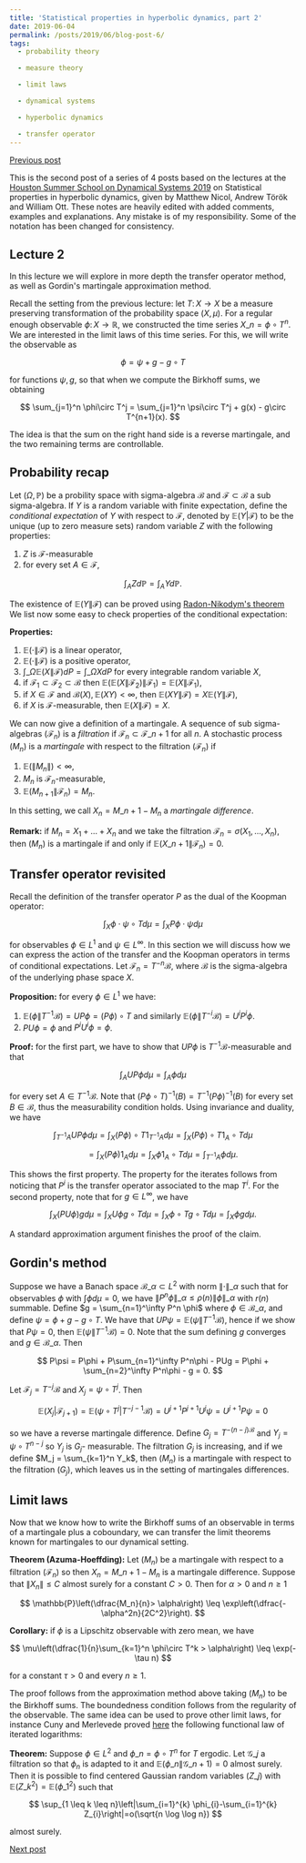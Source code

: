 ```yaml
---
title: 'Statistical properties in hyperbolic dynamics, part 2'
date: 2019-06-04
permalink: /posts/2019/06/blog-post-6/
tags:
  - probability theory

  - measure theory

  - limit laws

  - dynamical systems

  - hyperbolic dynamics

  - transfer operator
---
```


[Previous post](/posts/2019/06/blog-post-5/)

This is the second post of a series of 4 posts based on the lectures at the [Houston Summer School on Dynamical Systems 2019](https://www.math.uh.edu/dynamics/school/school2019/) on Statistical properties in hyperbolic dynamics, given by Matthew Nicol, Andrew Török and William Ott. These notes are heavily edited with added comments, examples and explanations. Any mistake is of my responsibility. Some of the notation has been changed for consistency.

## Lecture 2

In this lecture we will explore in more depth the transfer operator method, as well as Gordin's martingale approximation method.

Recall the setting from the previous lecture: let $T\colon X\to X$ be a measure preserving transformation of the probability space $(X,\mu)$. For a regular enough observable $\phi\colon X \to\mathbb{R}$, we constructed the time series $X\_n = \phi\circ T^n$. We are interested in the limit laws of this time series. For this, we will write the observable as

$$
\phi = \psi + g - g\circ T
$$

for functions $\psi,g$, so that when we compute the Birkhoff sums, we obtaining

$$
\sum_{j=1}^n \phi\circ T^j = \sum_{j=1}^n \psi\circ T^j + g(x) - g\circ T^{n+1}(x).
$$

The idea is that the sum on the right hand side is a reverse martingale, and the two remaining terms are controllable.

## Probability recap

Let $(\Omega,\mathbb{P})$ be a probility space with sigma-algebra $\mathcal{B}$ and $\mathcal{F}\subset\mathcal{B}$ a sub sigma-algebra. If $Y$ is a random variable with finite expectation, define the *conditional expectation* of $Y$ with respect to $\mathcal{F}$, denoted by $\mathbb{E}(Y | \mathcal{F})$ to be the unique (up to zero measure sets) random variable $Z$ with the following properties:
1. $Z$ is $\mathcal{F}$-measurable
2. for every set $A\in\mathcal{F}$,

$$
\int_A Z d\mathbb{P} = \int_A Y d\mathbb{P}.
$$

The existence of $\mathbb{E}(Y \| \mathcal{F})$ can be proved using [Radon-Nikodym's theorem](https://en.wikipedia.org/wiki/Radon–Nikodym_theorem) We list now some easy to check properties of the conditional expectation:

**Properties:**
1. $\mathbb{E}(\cdot \| \mathcal{F})$ is a linear operator,
2. $\mathbb{E}(\cdot \| \mathcal{F})$ is a positive operator,
3. $\int\_{\Omega} \mathbb{E}(X\|\mathcal{F}) dP = \int\_{\Omega} X dP$ for every integrable random variable $X$,
4. if $\mathcal{F}_1\subset\mathcal{F}_2\subset\mathcal{B}$ then $\mathbb{E}(\mathbb{E}(X\| \mathcal{F_2})\|\mathcal{F}_1) = \mathbb{E}(X\|\mathcal{F}_1)$,
5. if $X\in\mathcal{F}$ and $\mathcal{B}(X),\mathbb{E}(XY)<\infty$, then $\mathbb{E}(XY\| \mathcal{F}) = X\mathbb{E}(Y\|\mathcal{F})$,
6. if $X$ is $\mathcal{F}$-measurable, then $\mathbb{E}(X\|\mathcal{F}) = X$.

We can now give a definition of a martingale. A sequence of sub sigma-algebras $(\mathcal{F}_n)$ is a *filtration* if $\mathcal{F}_n\subset\mathcal{F}\_{n+1}$ for all $n$. A stochastic process $(M_n)$ is a *martingale* with respect to the filtration $(\mathcal{F}_n)$ if
1. $\mathbb{E}(\|M_n\|) \lt \infty$,
2. $M_n$ is $\mathcal{F}_n$-measurable,
3. $\mathbb{E}(M_{n+1}\|\mathcal{F}_n) =  M_n$.

In this setting, we call $X_n = M\_{n+1} - M_n$ a *martingale difference*.

**Remark:** if $M_n = X_1 + \dots + X_n$ and we take the filtration $\mathcal{F}_n = \sigma(X_1,\dots,X_n)$, then $(M_n)$ is a martingale if and only if $\mathbb{E}(X\_{n+1}\| \mathcal{F}_n) = 0$.

## Transfer operator revisited

Recall the definition of the transfer operator $P$ as the dual of the Koopman operator:

$$
\int_X \phi\cdot\psi\circ T d\mu = \int_X P\phi \cdot \psi d\mu
$$

for observables $\phi\in L^1$ and $\psi\in L^\infty$. In this section we will discuss how we can express the action of the transfer and the Koopman operators in terms of conditional expectations. Let $\mathcal{F}_n = T^{-n}\mathcal{B}$, where $\mathcal{B}$ is the sigma-algebra of the underlying phase space $X$.

**Proposition:** for every $\phi\in L^1$ we have:
1. $\mathbb{E}(\phi \| T^{-1}\mathcal{B}) = UP\phi = (P\phi)\circ T$ and similarly $\mathbb{E}(\phi \| T^{-i}\mathcal{B}) = U^iP^i\phi$.
2. $PU\phi = \phi$ and $P^iU^i \phi = \phi$.

**Proof:** for the first part, we have to show that $UP\phi$ is $T^{-1}\mathcal{B}$-measurable and that

$$
\int_A UP\phi d\mu = \int_A \phi d\mu
$$

for every set $A\in T^{-1}\mathcal{B}$. Note that $(P\phi\circ T)^{-1}(B) = T^{-1}(P\phi)^{-1}(B)$ for every set $B\in\mathcal{B}$, thus the measurability condition holds. Using invariance and duality, we have

$$
\int_{T^{-1}A} UP\phi d\mu = \int_X (P\phi)\circ T 1_{T^{-1}A} d\mu = \int_X (P\phi)\circ T 1_A\circ Td\mu
$$

$$
\qquad = \int_X (P\phi) 1_A d\mu = \int_X \phi 1_A\circ T d\mu = \int_{T^{-1}A}\phi d\mu.
$$

This shows the first property. The property for the iterates follows from noticing that $P^i$ is the transfer operator associated to the map $T^i$. For the second property, note that for $g\in L^\infty$, we have

$$
\int_X (PU\phi)gd\mu = \int_X U\phi g\circ T d\mu = \int_X \phi\circ T g\circ T d\mu = \int_X \phi g d\mu.
$$

A standard approximation argument finishes the proof of the claim.

## Gordin's method

Suppose we have a Banach space $\mathcal{B}\_{\alpha} \subset L^2$ with norm $\| \cdot \|\_{\alpha}$ such that for observables $\phi$ with $\int \phi d\mu = 0$, we have $\|P^n\phi \|\_{\alpha}\leq \rho(n)\| \phi \|\_{\alpha}$ with $r(n)$ summable. Define $g = \sum_{n=1}^\infty P^n \phi$ where $\phi\in\mathcal{B}\_{\alpha}$, and define $\psi = \phi + g - g\circ T$. We have that $UP\psi = \mathbb{E}(\psi\|T^{-1}\mathcal{B})$, hence if we show that $P\psi = 0$, then $\mathbb{E}(\psi \| T^{-1}\mathcal{B}) = 0$. Note that the sum defining $g$ converges and $g\in\mathcal{B}\_{\alpha}$. Then

$$
P\psi = P\phi + P\sum_{n=1}^\infty P^n\phi - PUg = P\phi + \sum_{n=2}^\infty P^n\phi - g = 0.
$$

Let $\mathcal{F}_j = T^{-j}\mathcal{B}$ and $X_j = \psi\circ T^j$. Then

$$
\mathbb{E}(X_j | \mathcal{F}_{j+1}) = \mathbb{E}(\psi\circ T^j | T^{-j-1}\mathcal{B}) = U^{j+1}P^{j+1}U^j \psi = U^{j+1}P\psi = 0
$$

so we have a reverse martingale difference. Define $G_j = T^{-(n-j)\mathcal{B}}$ and $Y_j = \psi\circ T^{n-j}$ so $Y_j$ is $G_j$- measurable. The filtration $G_j$ is increasing, and if we define $M_j = \sum_{k=1}^n Y_k$, then $(M_n)$ is a martingale with respect to the filtration $(G_j)$, which leaves us in the setting of martingales differences.

## Limit laws

Now that we know how to write the Birkhoff sums of an observable in terms of a martingale plus a coboundary, we can transfer the limit theorems known for martingales to our dynamical setting.

**Theorem (Azuma-Hoeffding):** Let $(M_n)$ be a martingale with respect to a filtration $(\mathcal{F}_n)$ so then $X_n = M\_{n+1}-M_n$ is a martingale difference. Suppose that $\|X_n\|\leq C$ almost surely for a constant $C > 0$. Then for $\alpha > 0$ and $n\geq 1$

$$
\mathbb{P}\left(\dfrac{M_n}{n}> \alpha\right) \leq \exp\left(\dfrac{-\alpha^2n}{2C^2}\right).
$$

**Corollary:** if $\phi$ is a Lipschitz observable with zero mean, we have

$$
\mu\left(\dfrac{1}{n}\sum_{k=1}^n \phi\circ T^k > \alpha\right) \leq \exp(-\tau n)
$$

for a constant $\tau > 0$ and every $n\geq 1$.

The proof follows from the approximation method above taking $(M_n)$ to be the Birkhoff sums. The boundedness condition follows from the regularity of the observable. The same idea can be used to prove other limit laws, for instance Cuny and Merlevede proved [here](https://arxiv.org/abs/1209.3677) the following functional law of iterated logarithms:

**Theorem:** Suppose $\phi \in L^2$ and $\phi\_n = \phi\circ T^n$ for $T$ ergodic. Let $\mathcal{G}\_j$ a filtration so that $\phi_n$ is adapted to it and $\mathbb{E}(\phi\_{n} \| \mathcal{G}\_{n+1})=0$ almost surely. Then it is possible to find centered Gaussian random variables $(Z\_j)$ with $\mathbb{E}(Z\_{k}^{2})=\mathbb{E}(\phi\_{1}^{2})$ such that

$$
\sup_{1 \leq k \leq n}\left|\sum_{i=1}^{k} \phi_{i}-\sum_{i=1}^{k} Z_{i}\right|=o(\sqrt{n \log \log n})
$$

almost surely.

[Next post](/posts/2019/06/blog-post-8/)
